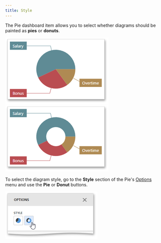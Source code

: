 ```yaml
---
title: Style
---
```

The Pie dashboard item allows you to select whether diagrams should be painted as **pies** or **donuts**.

![wdd-pie-style-pie](../../../../images/Img125202.png)![wdd-pie-style-donut](../../../../images/Img125201.png)

To select the diagram style, go to the **Style** section of the Pie's [Options](../../../../../dashboard-for-web/articles/web-dashboard-designer-mode/ui-elements/dashboard-item-menu.md) menu and use the **Pie** or **Donut** buttons.

![wdd-pie-style-settings](../../../../images/Img125200.png)